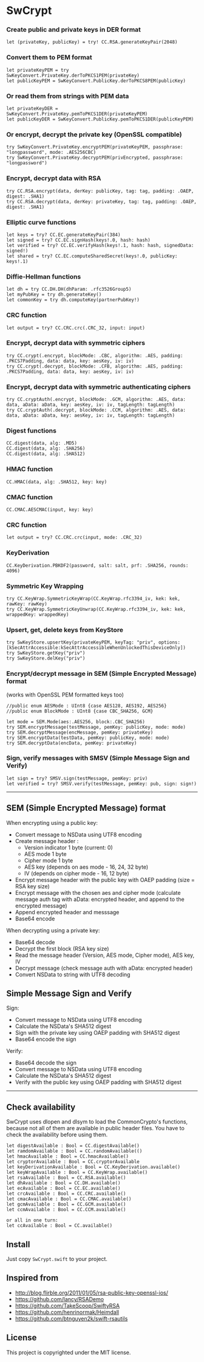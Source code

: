 SwCrypt
=========

### Create public and private keys in DER format
```
let (privateKey, publicKey) = try! CC.RSA.generateKeyPair(2048)
```
### Convert them to PEM format
```
let privateKeyPEM = try SwKeyConvert.PrivateKey.derToPKCS1PEM(privateKey)
let publicKeyPEM = SwKeyConvert.PublicKey.derToPKCS8PEM(publicKey)
```
### Or read them from strings with PEM data
```
let privateKeyDER = SwKeyConvert.PrivateKey.pemToPKCS1DER(privateKeyPEM)
let publicKeyDER = SwKeyConvert.PublicKey.pemToPKCS1DER(publicKeyPEM)
```
### Or encrypt, decrypt the private key (OpenSSL compatible)
```
try SwKeyConvert.PrivateKey.encryptPEM(privateKeyPEM, passphrase: "longpassword", mode: .AES256CBC)
try SwKeyConvert.PrivateKey.decryptPEM(privEncrypted, passphrase: "longpassword")
```
### Encrypt, decrypt data with RSA
```
try CC.RSA.encrypt(data, derKey: publicKey, tag: tag, padding: .OAEP, digest: .SHA1)
try CC.RSA.decrypt(data, derKey: privateKey, tag: tag, padding: .OAEP, digest: .SHA1)
```
### Elliptic curve functions
```
let keys = try? CC.EC.generateKeyPair(384)
let signed = try? CC.EC.signHash(keys!.0, hash: hash)
let verified = try? CC.EC.verifyHash(keys!.1, hash: hash, signedData: signed!)
let shared = try? CC.EC.computeSharedSecret(keys!.0, publicKey: keys!.1)
```
### Diffie-Hellman functions
```
let dh = try CC.DH.DH(dhParam: .rfc3526Group5)
let myPubKey = try dh.generateKey()
let commonKey = try dh.computeKey(partnerPubKey!)
```
### CRC function
```
let output = try? CC.CRC.crc(.CRC_32, input: input)
```
### Encrypt, decrypt data with symmetric ciphers
```
try CC.crypt(.encrypt, blockMode: .CBC, algorithm: .AES, padding: .PKCS7Padding, data: data, key: aesKey, iv: iv)
try CC.crypt(.decrypt, blockMode: .CFB, algorithm: .AES, padding: .PKCS7Padding, data: data, key: aesKey, iv: iv)
```
### Encrypt, decrypt data with symmetric authenticating ciphers
```
try CC.cryptAuth(.encrypt, blockMode: .GCM, algorithm: .AES, data: data, aData: aData, key: aesKey, iv: iv, tagLength: tagLength)
try CC.cryptAuth(.decrypt, blockMode: .CCM, algorithm: .AES, data: data, aData: aData, key: aesKey, iv: iv, tagLength: tagLength)
```
### Digest functions
```
CC.digest(data, alg: .MD5)
CC.digest(data, alg: .SHA256)
CC.digest(data, alg: .SHA512)
```
### HMAC function
```
CC.HMAC(data, alg: .SHA512, key: key)
```
### CMAC function
```
CC.CMAC.AESCMAC(input, key: key)
```
### CRC function
```
let output = try? CC.CRC.crc(input, mode: .CRC_32)
```
### KeyDerivation
```
CC.KeyDerivation.PBKDF2(password, salt: salt, prf: .SHA256, rounds: 4096)
```
### Symmetric Key Wrapping
```
try CC.KeyWrap.SymmetricKeyWrap(CC.KeyWrap.rfc3394_iv, kek: kek, rawKey: rawKey)
try CC.KeyWrap.SymmetricKeyUnwrap(CC.KeyWrap.rfc3394_iv, kek: kek, wrappedKey: wrappedKey)
```
### Upsert, get, delete keys from KeyStore
```
try SwKeyStore.upsertKey(privateKeyPEM, keyTag: "priv", options: [kSecAttrAccessible:kSecAttrAccessibleWhenUnlockedThisDeviceOnly])
try SwKeyStore.getKey("priv")
try SwKeyStore.delKey("priv")
```

### Encrypt/decrypt message in SEM (Simple Encrypted Message) format
(works with OpenSSL PEM formatted keys too)
```
//public enum AESMode : UInt8 {case AES128, AES192, AES256}
//public enum BlockMode : UInt8 {case CBC_SHA256, GCM}

let mode = SEM.Mode(aes:.AES256, block:.CBC_SHA256)
try SEM.encryptMessage(testMessage, pemKey: publicKey, mode: mode)
try SEM.decryptMessage(encMessage, pemKey: privateKey)
try SEM.encryptData(testData, pemKey: publicKey, mode: mode)
try SEM.decryptData(encData, pemKey: privateKey)
```

### Sign, verify messages with SMSV (Simple Message Sign and Verify)
```
let sign = try? SMSV.sign(testMessage, pemKey: priv)
let verified = try? SMSV.verify(testMessage, pemKey: pub, sign: sign!)
```

-----

SEM (Simple Encrypted Message) format
-------------------------------------

When encrypting using a public key:

- Convert message to NSData using UTF8 encoding
- Create message header :
  - Version indicator 1 byte (current: 0)
  - AES mode 1 byte
  - Cipher mode 1 byte
  - AES key (depends on aes mode - 16, 24, 32 byte)
  - IV (depends on cipher mode - 16, 12 byte)
- Encrypt message header with the public key with OAEP padding (size = RSA key size)
- Encrypt message with the chosen aes and cipher mode (calculate message auth tag with aData: encrypted header, and append to the encrypted message)
- Append encrypted header and messsage
- Base64 encode

When decrypting using a private key:

- Base64 decode
- Decrypt the first block (RSA key size)
- Read the message header (Version, AES mode, Cipher mode), AES key, IV
- Decrypt message (check message auth with aData: encrypted header)
- Convert NSData to string with UTF8 decoding

Simple Message Sign and Verify
------------------------------

Sign:

- Convert message to NSData using UTF8 encoding
- Calculate the NSData's SHA512 digest
- Sign with the private key using OAEP padding with SHA512 digest
- Base64 encode the sign

Verify:

- Base64 decode the sign
- Convert message to NSData using UTF8 encoding
- Calculate the NSData's SHA512 digest
- Verify with the public key using OAEP padding with SHA512 digest

-----

Check availability
---------------------

SwCrypt uses dlopen and dlsym to load the CommonCrypto's functions, because not all of them are available in public header files. You have to check the availability before using them.

```
let digestAvailable : Bool = CC.digestAvailable()
let ramdomAvailable : Bool = CC.randomAvailable(()
let hmacAvailable : Bool = CC.hmacAvailable()
let cryptorAvailable : Bool = CC.cryptorAvailable
let keyDerivationAvailable : Bool = CC.KeyDerivation.available()
let keyWrapAvailable : Bool = CC.KeyWrap.available()
let rsaAvailable : Bool = CC.RSA.available()
let dhAvailable : Bool = CC.DH.available()
let ecAvailable : Bool = CC.EC.available()
let crcAvailable : Bool = CC.CRC.available()
let cmacAvailable : Bool = CC.CMAC.available()
let gcmAvailable : Bool = CC.GCM.available()
let ccmAvailable : Bool = CC.CCM.available()

or all in one turn:
let ccAvailable : Bool = CC.available()
```

Install
-------
Just copy `SwCrypt.swift` to your project.

Inspired from
-------------

 - <http://blog.flirble.org/2011/01/05/rsa-public-key-openssl-ios/>
 - <https://github.com/lancy/RSADemo>
 - <https://github.com/TakeScoop/SwiftyRSA>
 - <https://github.com/henrinormak/Heimdall>
 - <https://github.com/btnguyen2k/swift-rsautils>

License
-------

This project is copyrighted under the MIT license.
